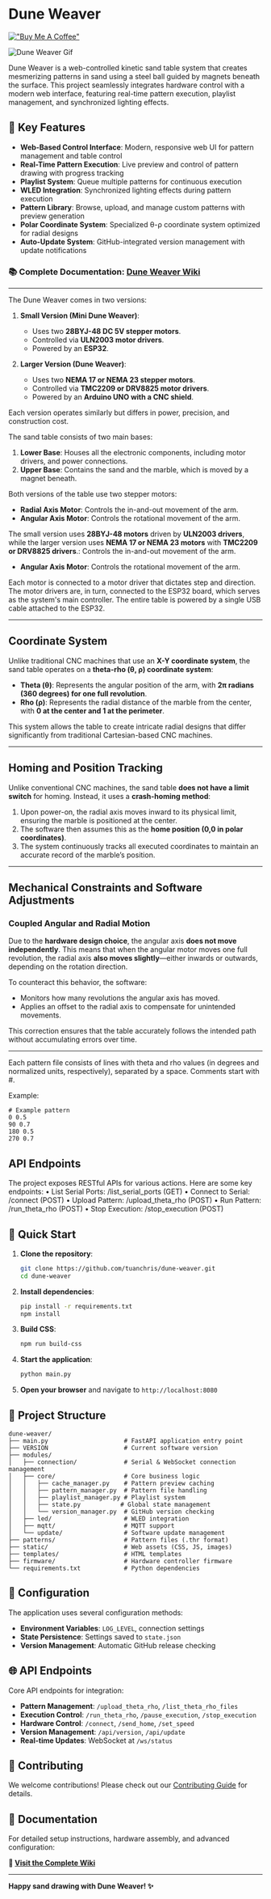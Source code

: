 # Dune Weaver

[!["Buy Me A Coffee"](https://www.buymeacoffee.com/assets/img/custom_images/orange_img.png)](https://buymeacoffee.com/tuanchris)

![Dune Weaver Gif](./static/IMG_7404.gif)

Dune Weaver is a web-controlled kinetic sand table system that creates mesmerizing patterns in sand using a steel ball guided by magnets beneath the surface. This project seamlessly integrates hardware control with a modern web interface, featuring real-time pattern execution, playlist management, and synchronized lighting effects.

## 🌟 Key Features

- **Web-Based Control Interface**: Modern, responsive web UI for pattern management and table control
- **Real-Time Pattern Execution**: Live preview and control of pattern drawing with progress tracking
- **Playlist System**: Queue multiple patterns for continuous execution
- **WLED Integration**: Synchronized lighting effects during pattern execution
- **Pattern Library**: Browse, upload, and manage custom patterns with preview generation
- **Polar Coordinate System**: Specialized θ-ρ coordinate system optimized for radial designs
- **Auto-Update System**: GitHub-integrated version management with update notifications

### **📚 Complete Documentation: [Dune Weaver Wiki](https://github.com/tuanchris/dune-weaver/wiki)**

---

The Dune Weaver comes in two versions:

1. **Small Version (Mini Dune Weaver)**:
   - Uses two **28BYJ-48 DC 5V stepper motors**.
   - Controlled via **ULN2003 motor drivers**.
   - Powered by an **ESP32**.

2. **Larger Version (Dune Weaver)**:
   - Uses two **NEMA 17 or NEMA 23 stepper motors**.
   - Controlled via **TMC2209 or DRV8825 motor drivers**.
   - Powered by an **Arduino UNO with a CNC shield**.

Each version operates similarly but differs in power, precision, and construction cost.

The sand table consists of two main bases:
1. **Lower Base**: Houses all the electronic components, including motor drivers, and power connections.
2. **Upper Base**: Contains the sand and the marble, which is moved by a magnet beneath.

Both versions of the table use two stepper motors:

- **Radial Axis Motor**: Controls the in-and-out movement of the arm.
- **Angular Axis Motor**: Controls the rotational movement of the arm.

The small version uses **28BYJ-48 motors** driven by **ULN2003 drivers**, while the larger version uses **NEMA 17 or NEMA 23 motors** with **TMC2209 or DRV8825 drivers**.: Controls the in-and-out movement of the arm.
- **Angular Axis Motor**: Controls the rotational movement of the arm.

Each motor is connected to a motor driver that dictates step and direction. The motor drivers are, in turn, connected to the ESP32 board, which serves as the system's main controller. The entire table is powered by a single USB cable attached to the ESP32.

---

## Coordinate System
Unlike traditional CNC machines that use an **X-Y coordinate system**, the sand table operates on a **theta-rho (θ, ρ) coordinate system**:
- **Theta (θ)**: Represents the angular position of the arm, with **2π radians (360 degrees) for one full revolution**.
- **Rho (ρ)**: Represents the radial distance of the marble from the center, with **0 at the center and 1 at the perimeter**.

This system allows the table to create intricate radial designs that differ significantly from traditional Cartesian-based CNC machines.

---

## Homing and Position Tracking
Unlike conventional CNC machines, the sand table **does not have a limit switch** for homing. Instead, it uses a **crash-homing method**:
1. Upon power-on, the radial axis moves inward to its physical limit, ensuring the marble is positioned at the center.
2. The software then assumes this as the **home position (0,0 in polar coordinates)**.
3. The system continuously tracks all executed coordinates to maintain an accurate record of the marble’s position.

---

## Mechanical Constraints and Software Adjustments
### Coupled Angular and Radial Motion
Due to the **hardware design choice**, the angular axis **does not move independently**. This means that when the angular motor moves one full revolution, the radial axis **also moves slightly**—either inwards or outwards, depending on the rotation direction.

To counteract this behavior, the software:
- Monitors how many revolutions the angular axis has moved.
- Applies an offset to the radial axis to compensate for unintended movements.

This correction ensures that the table accurately follows the intended path without accumulating errors over time.

---

Each pattern file consists of lines with theta and rho values (in degrees and normalized units, respectively), separated by a space. Comments start with #.

Example:

```
# Example pattern
0 0.5
90 0.7
180 0.5
270 0.7
```

## API Endpoints

The project exposes RESTful APIs for various actions. Here are some key endpoints:
 • List Serial Ports: /list_serial_ports (GET)
 • Connect to Serial: /connect (POST)
 • Upload Pattern: /upload_theta_rho (POST)
 • Run Pattern: /run_theta_rho (POST)
 • Stop Execution: /stop_execution (POST)

## 🚀 Quick Start

1. **Clone the repository**:
   ```bash
   git clone https://github.com/tuanchris/dune-weaver.git
   cd dune-weaver
   ```

2. **Install dependencies**:
   ```bash
   pip install -r requirements.txt
   npm install
   ```

3. **Build CSS**:
   ```bash
   npm run build-css
   ```

4. **Start the application**:
   ```bash
   python main.py
   ```

5. **Open your browser** and navigate to `http://localhost:8080`

## 📁 Project Structure

```
dune-weaver/
├── main.py                     # FastAPI application entry point
├── VERSION                     # Current software version
├── modules/
│   ├── connection/             # Serial & WebSocket connection management
│   ├── core/                   # Core business logic
│   │   ├── cache_manager.py    # Pattern preview caching
│   │   ├── pattern_manager.py  # Pattern file handling
│   │   ├── playlist_manager.py # Playlist system
│   │   ├── state.py           # Global state management
│   │   └── version_manager.py  # GitHub version checking
│   ├── led/                    # WLED integration
│   ├── mqtt/                   # MQTT support
│   └── update/                 # Software update management
├── patterns/                   # Pattern files (.thr format)
├── static/                     # Web assets (CSS, JS, images)
├── templates/                  # HTML templates
├── firmware/                   # Hardware controller firmware
└── requirements.txt            # Python dependencies
```

## 🔧 Configuration

The application uses several configuration methods:
- **Environment Variables**: `LOG_LEVEL`, connection settings
- **State Persistence**: Settings saved to `state.json`
- **Version Management**: Automatic GitHub release checking

## 🌐 API Endpoints

Core API endpoints for integration:

- **Pattern Management**: `/upload_theta_rho`, `/list_theta_rho_files`
- **Execution Control**: `/run_theta_rho`, `/pause_execution`, `/stop_execution`
- **Hardware Control**: `/connect`, `/send_home`, `/set_speed`
- **Version Management**: `/api/version`, `/api/update`
- **Real-time Updates**: WebSocket at `/ws/status`

## 🤝 Contributing

We welcome contributions! Please check out our [Contributing Guide](https://github.com/tuanchris/dune-weaver/wiki/Contributing) for details.

## 📖 Documentation

For detailed setup instructions, hardware assembly, and advanced configuration:

**🔗 [Visit the Complete Wiki](https://github.com/tuanchris/dune-weaver/wiki)**

---

**Happy sand drawing with Dune Weaver! ✨**

